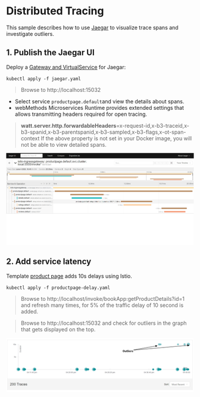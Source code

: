 
# Distributed Tracing

This sample describes how to use [Jaegar](https://www.jaegertracing.io) to visualize trace spans and investigate outliers. 

## 1. Publish the Jaegar UI

Deploy a [Gateway and VirtualService](jaegar.yaml) for Jaegar:

```
kubectl apply -f jaegar.yaml
```

> Browse to http://localhost:15032 

- Select service `productpage.default`and view the details about spans. 
- webMethods Microservices Runtime provides extended settings that allows transmitting headers required for open tracing. 
>**watt.server.http.forwardableHeaders**=x-request-id,x-b3-traceid,x-b3-spanid,x-b3-parentspanid,x-b3-sampled,x-b3-flags,x-ot-span-context
>If the above property is not set in your Docker image, you will not be able to view detailed spans.

![Jaeger Spans](../images/jaegerSpans.jpg)

## 2. Add service latency

Template [product page](productpage-delay.yaml) adds 10s delays using Istio.

```
kubectl apply -f productpage-delay.yaml
```

> Browse to http://localhost/invoke/bookApp:getProductDetails?id=1 and refresh many times, for 5% of the traffic delay of 10 second is added. 

> Browse to http://localhost:15032 and check for outliers in the graph that gets displayed on the top.

![Jaeger Spans](../images/jaegerSpansOutliers.jpg)